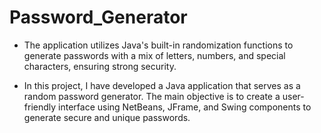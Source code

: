# Password_Generator

- The application utilizes Java's built-in randomization functions to generate passwords with a mix of letters, numbers, and special characters, ensuring strong security.

- In this project, I have developed a Java application that serves as a random password generator. The main objective is to create a user-friendly interface using NetBeans, JFrame, and Swing components to generate secure and unique passwords.
